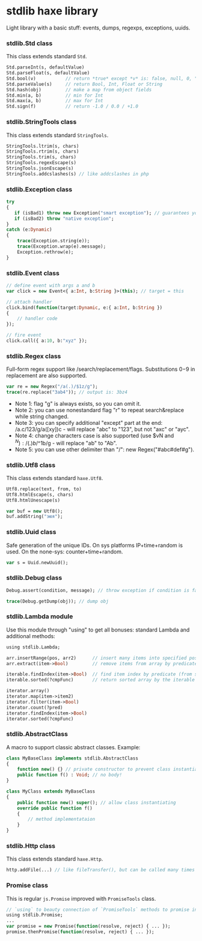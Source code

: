# stdlib haxe library #

Light library with a basic stuff: events, dumps, regexps, exceptions, uuids.

### stdlib.Std class ###
This class extends standard `Std`.
```haxe
Std.parseInt(s, defaultValue)
Std.parseFloat(s, defaultValue)
Std.bool(v)           // return *true* except *v* is: false, null, 0, "", "0", "false", "off", "null"
Std.parseValue(s)     // return Bool, Int, Float or String
Std.hash(obj)         // make a map from object fields
Std.min(a, b)         // min for Int
Std.max(a, b)         // max for Int
Std.sign(f)           // return -1.0 / 0.0 / +1.0
```

### stdlib.StringTools class ###
This class extends standard `StringTools`.
```haxe
StringTools.ltrim(s, chars)
StringTools.rtrim(s, chars)
StringTools.trim(s, chars)
StringTools.regexEscape(s)
StringTools.jsonEscape(s)
StringTools.addcslashes(s) // like addcslashes in php
```

### stdlib.Exception class ###
```haxe
try
{
   if (isBad1) throw new Exception("smart exception"); // guarantees you to have a call stack in the catch
   if (isBad2) throw "native exception";
}
catch (e:Dynamic)
{
	trace(Exception.string(e));
	trace(Exception.wrap(e).message);
	Exception.rethrow(e);
}
```

### stdlib.Event class ###
```haxe
// define event with args a and b
var click = new Event<{ a:Int, b:String }>(this); // target = this

// attach handler
click.bind(function(target:Dynamic, e:{ a:Int, b:String })
{
    // handler code
});

// fire event
click.call({ a:10, b:"xyz" });
```

### stdlib.Regex class ###
Full-form regex support like /search/replacement/flags. Substitutions $0-$9 in replacement are also supported.
```haxe
var re = new Regex("/a(.)/$1z/g");
trace(re.replace("3ab4")); // output is: 3bz4
```
 * Note 1: flag "g" is always exists, so you can omit it.
 * Note 2: you can use nonestandard flag "r" to repeat search&replace while string changed.
 * Note 3: you can specify additional "except" part at the end: /a.c/123/g/a([xy])c - will replace "abc" to "123", but not "axc" or "ayc".
 * Note 4: change characters case is also supported (use $vN and $^N): /(.)b/$^1b/g - will replace "ab" to "Ab".
 * Note 5: you can use other delimiter than "/": new Regex("#abc#def#g").

### stdlib.Utf8 class ###
This class extends standard `haxe.Utf8`.
```haxe
Utf8.replace(text, from, to)
Utf8.htmlEscape(s, chars)
Utf8.htmlUnescape(s)

var buf = new Utf8();
buf.addString("эюя");
```

### stdlib.Uuid class ###
Safe generation of the unique IDs. On sys platforms IP+time+random is used. On the none-sys: counter+time+random.
```haxe
var s = Uuid.newUuid();
```

### stdlib.Debug class ###
```haxe
Debug.assert(condition, message); // throw exception if condition is false

trace(Debug.getDump(obj)); // dump obj
```

### stdlib.Lambda module ###
Use this module through "using" to get all bonuses: standard Lambda and additional methods:
```haxe
using stdlib.Lambda;

arr.insertRange(pos, arr2)      // insert many items into specified position
arr.extract(item->Bool)         // remove items from array by predicate and return them

iterable.findIndex(item->Bool)  // find item index by predicate (from start)
iterable.sorted(?cmpFunc)       // return sorted array by the iterable (if `cmpFunc` is not specified then `Reflect.compare()` will be used)

iterator.array()
iterator.map(item->item2)
iterator.filter(item->Bool)
iterator.count(?pred)
iterator.findIndex(item->Bool)
iterator.sorted(?cmpFunc)
```

### stdlib.AbstractClass ###
A macro to support classic abstract classes. Example:
```haxe
class MyBaseClass implements stdlib.AbstractClass
{
	function new() {} // private constructor to prevent class instantiating
	public function f() : Void; // no body!
}

class MyClass extends MyBaseClass
{
	public function new() super(); // allow class instantiating
	override public function f()
	{
		// method implementataion
	}
}
```

### stdlib.Http class ###
This class extends standard `haxe.Http`.
```haxe
http.addFile(...) // like fileTransfer(), but can be called many times to add many files
```

### Promise class ###
This is regular `js.Promise` improved with `PromiseTools` class.
```haxe
// `using` to beauty connection of `PromiseTools` methods to promise instance
using stdlib.Promise;
...
var promise = new Promise(function(resolve, reject) { ... });
promise.thenPromise(function(resolve, reject) { ... });
```
